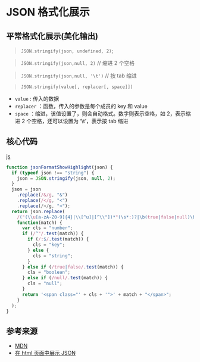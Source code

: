 # JSON 格式化展示

## 平常格式化展示(美化输出)

> `JSON.stringify(json, undefined, 2)`;

> `JSON.stringify(json,null, 2)` // 缩进 2 个空格

> `JSON.stringify(json,null, '\t')` // 按 tab 缩进

> `JSON.stringify(value[, replacer[, space]])`

- `value` : 传入的数据
- `replacer` ：函数，传入的参数是每个成员的 key 和 value
- `space` ：缩进，该值设置了，则会自动格式。数字则表示空格，如 2，表示缩进 2 个空格，还可以设置为 ‘\t’，表示按 tab 缩进

## 核心代码

[js](./JSONFormatShow.js)

```js
function jsonFormatShowHighlight(json) {
  if (typeof json !== "string") {
    json = JSON.stringify(json, null, 2);
  }
  json = json
    .replace(/&/g, "&")
    .replace(/</g, "<")
    .replace(/>/g, ">");
  return json.replace(
    /("(\\u[a-zA-Z0-9]{4}|\\[^u]|[^\\"])*"(\s*:)?|\b(true|false|null)\b|-?\d+(?:\.\d*)?(?:[eE][+\-]?\d+)?)/g,
    function(match) {
      var cls = "number";
      if (/^"/.test(match)) {
        if (/:$/.test(match)) {
          cls = "key";
        } else {
          cls = "string";
        }
      } else if (/true|false/.test(match)) {
        cls = "boolean";
      } else if (/null/.test(match)) {
        cls = "null";
      }
      return '<span class="' + cls + '">' + match + "</span>";
    }
  );
}
```

## 参考来源

- [MDN](https://developer.mozilla.org/zh-CN/docs/Web/JavaScript/Reference/Global_Objects/JSON/stringify)
- [在 html 页面中展示 JSON](https://www.jianshu.com/p/04127d74d88c)
